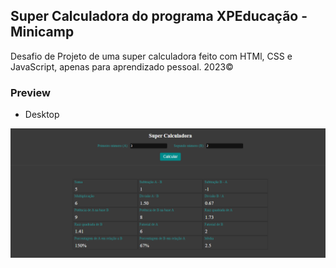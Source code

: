##  Super Calculadora do programa XPEducação - Minicamp

Desafio de Projeto de uma super calculadora feito com HTMl, CSS e JavaScript, apenas para aprendizado pessoal. 2023©

### Preview 

- Desktop 

<img src="https://github.com/andlz21/SuperCalculadora_Desaf2_XPEduc/blob/main/PreviewCalculadora.png?raw=true" width="800"/>
